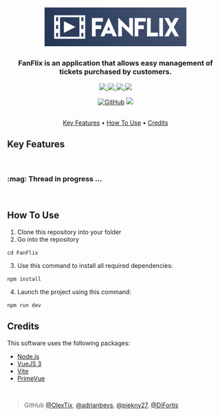 <h1 align="center">
  <br>
  <a href="#" onclick="return false;"><img src="public/images/nfanflix.png" alt="FanFlix" width="330"></a>
  <br>
</h1>

<h3 align="center">FanFlix is an application that allows easy management of tickets purchased by customers.</h3>

<p align="center">
  <a href="https://vuejs.org/">
    <img src="https://img.shields.io/badge/vuejs-%2335495e.svg?style=for-the-badge&logo=vuedotjs&logoColor=%234FC08D">
  </a>
  <a href="https://primevue.org/">
    <img src="https://img.shields.io/badge/PrimeVue-1867C0?style=for-the-badge&logo=netlify&logoColor=AEDDFF">
  </a>
  <a href="https://vitejs.dev/">
    <img src="https://img.shields.io/badge/vite-%23646CFF.svg?style=for-the-badge&logo=vite&logoColor=white">
  </a>
  <a href="https://nodejs.org/en/">
      <img src="https://img.shields.io/badge/Node.js-43853D?style=for-the-badge&logo=node.js&logoColor=white">
  </a>
</p>

<p align="center">
  <a href="#"><img alt="GitHub" src="https://img.shields.io/github/license/OlexTix/FanFlix"></a>
  <img src="https://img.shields.io/website-up-down-green-red/https/pulsebook.herokuapp.com.svg?style=flat-square"></a><br><br>
</p>

<p align="center">
  <a href="#key-features">Key Features</a> •
  <a href="#how-to-use">How To Use</a> •
  <a href="#credits">Credits</a>
</p>

## Key Features

<br>
<h3> :mag: Thread in progress ... </h3>
<br>

## How To Use

1. Clone this repository into your folder
2. Go into the repository
```
cd FanFlix
```
3. Use this command to install all required dependencies:
```
npm install
```
4. Launch the project using this command:
```
npm run dev
```

## Credits

This software uses the following packages:

- [Node.js](https://nodejs.org/)
- [VueJS 3](https://www.npmjs.com/package/vue/v/3.2.47)
- [Vite](https://vitejs.dev/)
- [PrimeVue](https://primevue.org/)

<br>

> GitHub [@OlexTix](https://github.com/OlexTix), [@adrianbeys](https://github.com/adrianbeys), [@piekny27](https://github.com/piekny27), [@DiFortis](https://github.com/DiFortis)
